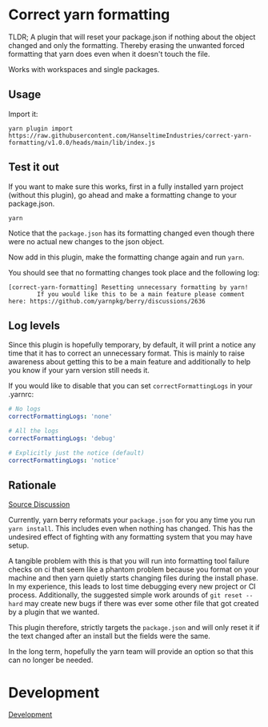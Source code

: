 # Correct yarn formatting

TLDR; A plugin that will reset your package.json if nothing about the object changed and only the formatting. Thereby erasing
the unwanted forced formatting that yarn does even when it doesn't touch the file.

Works with workspaces and single packages.

## Usage

Import it:

```shell
yarn plugin import https://raw.githubusercontent.com/HanseltimeIndustries/correct-yarn-formatting/v1.0.0/heads/main/lib/index.js
```

## Test it out

If you want to make sure this works, first in a fully installed yarn project (without this plugin), go ahead and make a formatting change to your package.json.

`yarn`

Notice that the `package.json` has its formatting changed even though there were no actual new changes to the json object.

Now add in this plugin, make the formatting change again and run `yarn`.

You should see that no formatting changes took place and the following log:

```shell
[correct-yarn-formatting] Resetting unnecessary formatting by yarn!
        If you would like this to be a main feature please comment here: https://github.com/yarnpkg/berry/discussions/2636
```

## Log levels

Since this plugin is hopefully temporary, by default, it will print a notice any time that it has to correct an unnecessary format.
This is mainly to raise awareness about getting this to be a main feature and additionally to help you know if your yarn version still needs it.

If you would like to disable that you can set `correctFormattingLogs` in your .yarnrc:

```yaml
# No logs
correctFormattingLogs: 'none'

# All the logs
correctFormattingLogs: 'debug'

# Explicitly just the notice (default)
correctFormattingLogs: 'notice'
```

## Rationale

[Source Discussion](https://github.com/yarnpkg/berry/discussions/2636)

Currently, yarn berry reformats your `package.json` for you any time you run `yarn install`.  This includes
even when nothing has changed.  This has the undesired effect of fighting with any formatting system that you may have setup.

A tangible problem with this is that you will run into formatting tool failure checks on ci that seem like a phantom problem because
you format on your machine and then yarn quietly starts changing files during the install phase.  In my experience, this leads to lost time
debugging every new project or CI process.  Additionally, the suggested simple work arounds of `git reset --hard` may create new bugs if there
was ever some other file that got created by a plugin that we wanted.

This plugin therefore, strictly targets the `package.json` and will only reset it if the text changed after an install but the fields were the
same.

In the long term, hopefully the yarn team will provide an option so that this can no longer be needed.

# Development

[Development](./DEVELOPMENT.md)
